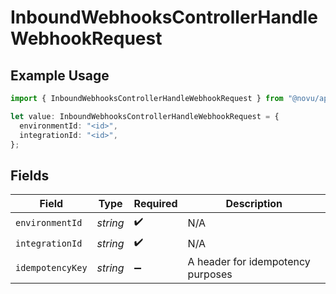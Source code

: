 # InboundWebhooksControllerHandleWebhookRequest

## Example Usage

```typescript
import { InboundWebhooksControllerHandleWebhookRequest } from "@novu/api/models/operations";

let value: InboundWebhooksControllerHandleWebhookRequest = {
  environmentId: "<id>",
  integrationId: "<id>",
};
```

## Fields

| Field                             | Type                              | Required                          | Description                       |
| --------------------------------- | --------------------------------- | --------------------------------- | --------------------------------- |
| `environmentId`                   | *string*                          | :heavy_check_mark:                | N/A                               |
| `integrationId`                   | *string*                          | :heavy_check_mark:                | N/A                               |
| `idempotencyKey`                  | *string*                          | :heavy_minus_sign:                | A header for idempotency purposes |
